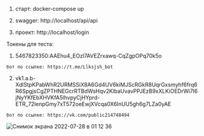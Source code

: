 1) старт: docker-compose up

2) swagger: http://localhost/api/api

3) проект: http://localhost/login



Токены для теста:

  1) 5467823350:AAEhu4_EOzl7AVEZrxawq-CqZgpOPq70k5o

    бот по ссылке: https://t.me/Llksjsh_bot

  2) vk1.a.b-XdlStpKPabWhR2URMSSiX8A6Gd4UV6kiMJScRGkR8UqrGxsmyhf6frq6R6SpgjsCgZPTHNEGcrRTBdWsHqv2KlbaUvavPPJEzB9xXLKiOEDrWi7I6jNyYKfEbXHVKfA5lhvpyCjHYprd-ETR_72IenpGmy7xT572oeEwjXVcqa0X6InUU5gh6g7LZa0yAE

    бот по ссылке: https://vk.com/public214748494
    
![Снимок экрана 2022-07-28 в 01 12 36](https://user-images.githubusercontent.com/57541162/181381567-69608671-6577-4409-a8c1-a40a6a5c0296.png)
